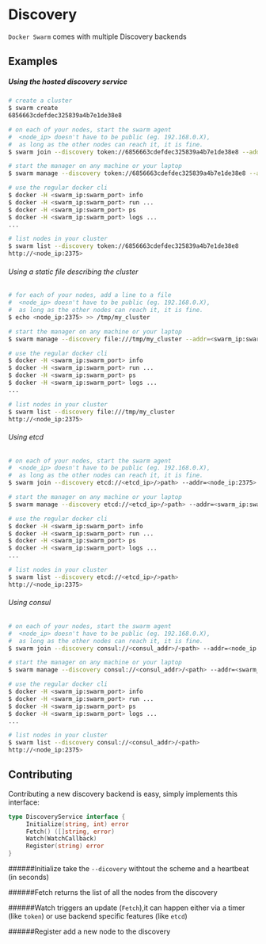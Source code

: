 Discovery
=========

`Docker Swarm` comes with multiple Discovery backends

## Examples

##### Using the hosted discovery service

```bash
# create a cluster
$ swarm create
6856663cdefdec325839a4b7e1de38e8

# on each of your nodes, start the swarm agent
#  <node_ip> doesn't have to be public (eg. 192.168.0.X),
#  as long as the other nodes can reach it, it is fine.
$ swarm join --discovery token://6856663cdefdec325839a4b7e1de38e8 --addr=<node_ip:2375>

# start the manager on any machine or your laptop
$ swarm manage --discovery token://6856663cdefdec325839a4b7e1de38e8 --addr=<swarm_ip:swarm_port>

# use the regular docker cli
$ docker -H <swarm_ip:swarm_port> info
$ docker -H <swarm_ip:swarm_port> run ... 
$ docker -H <swarm_ip:swarm_port> ps 
$ docker -H <swarm_ip:swarm_port> logs ...
...

# list nodes in your cluster
$ swarm list --discovery token://6856663cdefdec325839a4b7e1de38e8
http://<node_ip:2375>
```

###### Using a static file describing the cluster

```bash
# for each of your nodes, add a line to a file
#  <node_ip> doesn't have to be public (eg. 192.168.0.X),
#  as long as the other nodes can reach it, it is fine.
$ echo <node_ip:2375> >> /tmp/my_cluster

# start the manager on any machine or your laptop
$ swarm manage --discovery file:///tmp/my_cluster --addr=<swarm_ip:swarm_port>

# use the regular docker cli
$ docker -H <swarm_ip:swarm_port> info
$ docker -H <swarm_ip:swarm_port> run ... 
$ docker -H <swarm_ip:swarm_port> ps 
$ docker -H <swarm_ip:swarm_port> logs ...
...

# list nodes in your cluster
$ swarm list --discovery file:///tmp/my_cluster
http://<node_ip:2375>
```

###### Using etcd

```bash
# on each of your nodes, start the swarm agent
#  <node_ip> doesn't have to be public (eg. 192.168.0.X),
#  as long as the other nodes can reach it, it is fine.
$ swarm join --discovery etcd://<etcd_ip>/>path> --addr=<node_ip:2375>

# start the manager on any machine or your laptop
$ swarm manage --discovery etcd://<etcd_ip>/>path> --addr=<swarm_ip:swarm_port>

# use the regular docker cli
$ docker -H <swarm_ip:swarm_port> info
$ docker -H <swarm_ip:swarm_port> run ... 
$ docker -H <swarm_ip:swarm_port> ps 
$ docker -H <swarm_ip:swarm_port> logs ...
...

# list nodes in your cluster
$ swarm list --discovery etcd://<etcd_ip>/>path>
http://<node_ip:2375>
```

###### Using consul

```bash
# on each of your nodes, start the swarm agent
#  <node_ip> doesn't have to be public (eg. 192.168.0.X),
#  as long as the other nodes can reach it, it is fine.
$ swarm join --discovery consul://<consul_addr>/<path> --addr=<node_ip:2375>

# start the manager on any machine or your laptop
$ swarm manage --discovery consul://<consul_addr>/<path> --addr=<swarm_ip:swarm_port>

# use the regular docker cli
$ docker -H <swarm_ip:swarm_port> info
$ docker -H <swarm_ip:swarm_port> run ...
$ docker -H <swarm_ip:swarm_port> ps
$ docker -H <swarm_ip:swarm_port> logs ...
...

# list nodes in your cluster
$ swarm list --discovery consul://<consul_addr>/<path>
http://<node_ip:2375>
```

## Contributing

Contributing a new discovery backend is easy,
simply implements this interface:

```go
type DiscoveryService interface {
     Initialize(string, int) error
     Fetch() ([]string, error)
     Watch(WatchCallback)
     Register(string) error
}
```

######Initialize
take the `--dicovery` withtout the scheme and a heartbeat (in seconds)

######Fetch
returns the list of all the nodes from the discovery

######Watch
triggers an update (`Fetch`),it can happen either via
a timer (like `token`) or use backend specific features (like `etcd`)

######Register
add a new node to the discovery
